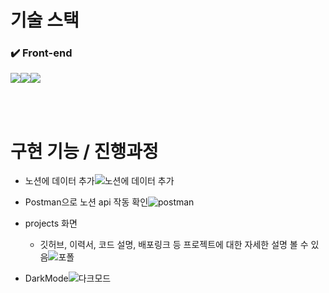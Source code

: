 # 기술 스택

### ✔️ Front-end

<img src="https://img.shields.io/badge/Next.js-000000?style=for-the-badge&logo=Next.js&logoColor=ffffff"><img src="https://img.shields.io/badge/TypeScript-1572B6?style=for-the-badge&logo=TypeScript&logoColor=white"><img src="https://img.shields.io/badge/TailwindCss-ffffff?style=for-the-badge&logo=TailwindCss&logoColor=61DAFB">

<Br />
<Br />

# 구현 기능 / 진행과정

- 노션에 데이터 추가![노션에 데이터 추가](https://github.com/amy3374/My-Portfolio/assets/119571479/81b490f1-bcbc-4eed-bd1e-7c8b7700acfe)

- Postman으로 노션 api 작동 확인![postman](https://github.com/amy3374/My-Portfolio/assets/119571479/7253fb4b-a249-401d-b704-4b09f3605d51)

- projects 화면
  - 깃허브, 이력서, 코드 설명, 배포링크 등 프로젝트에 대한 자세한 설명 볼 수 있음![포폴](https://github.com/amy3374/My-Portfolio/assets/119571479/fb2c9585-b4a0-460f-9c21-986cd2cd6cc7)
- DarkMode![다크모드](https://github.com/amy3374/My-Portfolio/assets/119571479/4d54ab80-4460-4f01-971c-977aa09b1dca)
